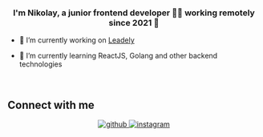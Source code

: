 ### <div align="center">I'm Nikolay, a junior frontend developer 👨‍💻 working remotely since 2021 🚀</div>  
  

- 🌱 I’m currently working on [Leadely](https://github.com/Leadely)  
  

- 🔭 I’m currently learning ReactJS, Golang and other backend technologies  
  

<br/>  


## Connect with me  
<div align="center">
<a href="https://github.com/gerrronimo" target="_blank">
<img src=https://img.shields.io/badge/github-%2324292e.svg?&style=for-the-badge&logo=github&logoColor=white alt=github style="margin-bottom: 5px;" />
</a>
<a href="https://instagram.com/chumak0f" target="_blank">
<img src=https://img.shields.io/badge/instagram-%23000000.svg?&style=for-the-badge&logo=instagram&logoColor=white alt=instagram style="margin-bottom: 5px;" />
</a>  
</div>
